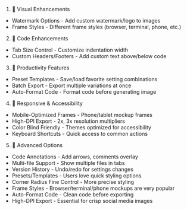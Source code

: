 1. 🎨 Visual Enhancements

- Watermark Options - Add custom watermark/logo to images
- Frame Styles - Different frame styles (browser, terminal, phone, etc.)

2. 📝 Code Enhancements

- Tab Size Control - Customize indentation width
- Custom Headers/Footers - Add custom text above/below code

3. 🔧 Productivity Features

- Preset Templates - Save/load favorite setting combinations
- Batch Export - Export multiple variations at once
- Auto-Format Code - Format code before generating image

4. 📱 Responsive & Accessibility

- Mobile-Optimized Frames - Phone/tablet mockup frames
- High-DPI Export - 2x, 3x resolution multipliers
- Color Blind Friendly - Themes optimized for accessibility
- Keyboard Shortcuts - Quick access to common actions

5. 🚀 Advanced Options

- Code Annotations - Add arrows, comments overlay
- Multi-file Support - Show multiple files in tabs
- Version History - Undo/redo for settings changes
- Presets/Templates - Users love quick styling options
- Corner Radius Fine Control - More precise styling
- Frame Styles - Browser/terminal/phone mockups are very popular
- Auto-Format Code - Clean code before exporting
- High-DPI Export - Essential for crisp social media images
